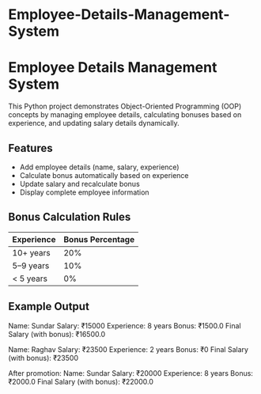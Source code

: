 # Employee-Details-Management-System

#  Employee Details Management System

This Python project demonstrates Object-Oriented Programming (OOP) concepts by managing employee details, calculating bonuses based on experience, and updating salary details dynamically.

##  Features
- Add employee details (name, salary, experience)
- Calculate bonus automatically based on experience
- Update salary and recalculate bonus
- Display complete employee information

##  Bonus Calculation Rules
| Experience | Bonus Percentage |
|-------------|------------------|
| 10+ years   | 20%              |
| 5–9 years   | 10%              |
| < 5 years   | 0%               |

##  Example Output
Name: Sundar
Salary: ₹15000
Experience: 8 years
Bonus: ₹1500.0
Final Salary (with bonus): ₹16500.0

Name: Raghav
Salary: ₹23500
Experience: 2 years
Bonus: ₹0
Final Salary (with bonus): ₹23500

After promotion:
Name: Sundar
Salary: ₹20000
Experience: 8 years
Bonus: ₹2000.0
Final Salary (with bonus): ₹22000.0
